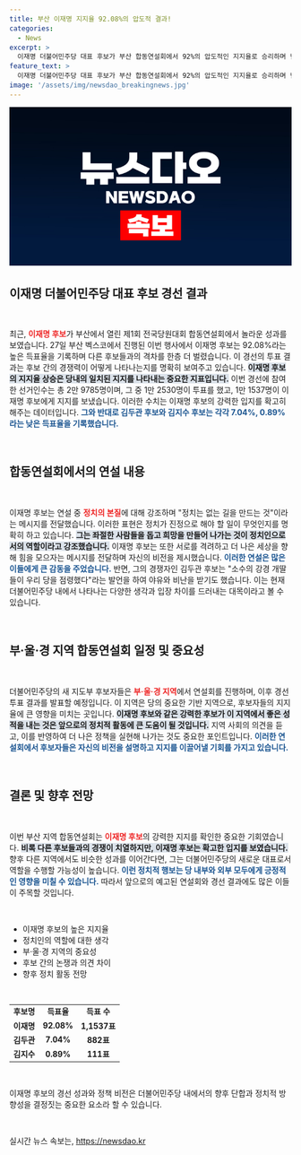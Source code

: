 ```yaml
---
title: 부산 이재명 지지율 92.08%의 압도적 결과!
categories:
  - News
excerpt: >
  이재명 더불어민주당 대표 후보가 부산 합동연설회에서 92%의 압도적인 지지율로 승리하며 넘사벽 격차를 자랑했다. 그는 정치의 본질을 강조하며 희망을 만드는 정치의 중요성을 역설했다.
feature_text: >
  이재명 더불어민주당 대표 후보가 부산 합동연설회에서 92%의 압도적인 지지율로 승리하며 넘사벽 격차를 자랑했다. 그는 정치의 본질을 강조하며 희망을 만드는 정치의 중요성을 역설했다.
image: '/assets/img/newsdao_breakingnews.jpg'
---
```


<p><img src="/assets/img/newsdao_breakingnews.jpg" alt="pcversion 속보" /></p>

<h2 data-ke-size="size26">이재명 더불어민주당 대표 후보 경선 결과</h2>

<p data-ke-size="size16">&nbsp;</p>

<p data-ke-size="size16">최근, <b><span style="color: #ee2323;">이재명 후보</span></b>가 부산에서 열린 제1회 전국당원대회 합동연설회에서 놀라운 성과를 보였습니다. 27일 부산 벡스코에서 진행된 이번 행사에서 이재명 후보는 92.08%라는 높은 득표율을 기록하며 다른 후보들과의 격차를 한층 더 벌렸습니다. 이 경선의 투표 결과는 후보 간의 경쟁력이 어떻게 나타나는지를 명확히 보여주고 있습니다. <b><span style="background-color: #21538527;">이재명 후보의 지지율 상승은 당내의 일치된 지지를 나타내는 중요한 지표입니다.</span></b> 이번 경선에 참여한 선거인수는 총 2만 9785명이며, 그 중 1만 2530명이 투표를 했고, 1만 1537명이 이재명 후보에게 지지를 보냈습니다. 이러한 수치는 이재명 후보의 강력한 입지를 확고히 해주는 데이터입니다. <b><span style="color: #1a5490;">그와 반대로 김두관 후보와 김지수 후보는 각각 7.04%, 0.89%라는 낮은 득표율을 기록했습니다.</span></b></p>

<p data-ke-size="size16">&nbsp;</p>

<h2 data-ke-size="size26">합동연설회에서의 연설 내용</h2>

<p data-ke-size="size16">&nbsp;</p>

<p data-ke-size="size16">이재명 후보는 연설 중 <b><span style="color: #ee2323;">정치의 본질</span></b>에 대해 강조하며 "정치는 없는 길을 만드는 것"이라는 메시지를 전달했습니다. 이러한 표현은 정치가 진정으로 해야 할 일이 무엇인지를 명확히 하고 있습니다. <b><span style="background-color: #21538527;">그는 좌절한 사람들을 돕고 희망을 만들어 나가는 것이 정치인으로서의 역할이라고 강조했습니다.</span></b> 이재명 후보는 또한 서로를 격려하고 더 나은 세상을 향해 힘을 모으자는 메시지를 전달하며 자신의 비전을 제시했습니다. <b><span style="color: #1a5490;">이러한 연설은 많은 이들에게 큰 감동을 주었습니다.</span></b> 반면, 그의 경쟁자인 김두관 후보는 "소수의 강경 개딸들이 우리 당을 점령했다"라는 발언을 하여 야유와 비난을 받기도 했습니다. 이는 현재 더불어민주당 내에서 나타나는 다양한 생각과 입장 차이를 드러내는 대목이라고 볼 수 있습니다.</p>

<p data-ke-size="size16">&nbsp;</p>

<h2 data-ke-size="size26">부·울·경 지역 합동연설회 일정 및 중요성</h2>

<p data-ke-size="size16">&nbsp;</p>

<p data-ke-size="size16">더불어민주당의 새 지도부 후보자들은 <b><span style="color: #ee2323;">부·울·경 지역</span></b>에서 연설회를 진행하며, 이후 경선 투표 결과를 발표할 예정입니다. 이 지역은 당의 중요한 기반 지역으로, 후보자들의 지지율에 큰 영향을 미치는 곳입니다. <b><span style="background-color: #21538527;">이재명 후보와 같은 강력한 후보가 이 지역에서 좋은 성적을 내는 것은 앞으로의 정치적 활동에 큰 도움이 될 것입니다.</span></b> 지역 사회의 의견을 듣고, 이를 반영하여 더 나은 정책을 실현해 나가는 것도 중요한 포인트입니다. <b><span style="color: #1a5490;">이러한 연설회에서 후보자들은 자신의 비전을 설명하고 지지를 이끌어낼 기회를 가지고 있습니다.</span></b></p>

<p data-ke-size="size16">&nbsp;</p>

<h2 data-ke-size="size26">결론 및 향후 전망</h2>

<p data-ke-size="size16">&nbsp;</p>

<p data-ke-size="size16">이번 부산 지역 합동연설회는 <b><span style="color: #ee2323;">이재명 후보</span></b>의 강력한 지지를 확인한 중요한 기회였습니다. <b><span style="background-color: #21538527;">비록 다른 후보들과의 경쟁이 치열하지만, 이재명 후보는 확고한 입지를 보였습니다.</span></b> 향후 다른 지역에서도 비슷한 성과를 이어간다면, 그는 더불어민주당의 새로운 대표로서 역할을 수행할 가능성이 높습니다. <b><span style="color: #1a5490;">이런 정치적 행보는 당 내부와 외부 모두에게 긍정적인 영향을 미칠 수 있습니다.</span></b> 따라서 앞으로의 예고된 연설회와 경선 결과에도 많은 이들이 주목할 것입니다.</p>

<p data-ke-size="size16">&nbsp;</p>

<ul>
    <li>이재명 후보의 높은 지지율</li>
    <li>정치인의 역할에 대한 생각</li>
    <li>부·울·경 지역의 중요성</li>
    <li>후보 간의 논쟁과 의견 차이</li>
    <li>향후 정치 활동 전망</li>
</ul>

<p data-ke-size="size16">&nbsp;</p>

<table>
    <tr>
        <td style="text-align: center; height: 17px;"><b>후보명</b></td>
        <td style="text-align: center; height: 17px;"><b>득표율</b></td>
        <td style="text-align: center; height: 17px;"><b>득표 수</b></td>
    </tr>
    <tr>
        <td style="text-align: center; height: 17px;"><b>이재명</b></td>
        <td style="text-align: center; height: 17px;"><b>92.08%</b></td>
        <td style="text-align: center; height: 17px;"><b>1,1537표</b></td>
    </tr>
    <tr>
        <td style="text-align: center; height: 17px;"><b>김두관</b></td>
        <td style="text-align: center; height: 17px;"><b>7.04%</b></td>
        <td style="text-align: center; height: 17px;"><b>882표</b></td>
    </tr>
    <tr>
        <td style="text-align: center; height: 17px;"><b>김지수</b></td>
        <td style="text-align: center; height: 17px;"><b>0.89%</b></td>
        <td style="text-align: center; height: 17px;"><b>111표</b></td>
    </tr>
</table>

<p data-ke-size="size16">&nbsp;</p>

<p data-ke-size="size16">이재명 후보의 경선 성과와 정책 비전은 더불어민주당 내에서의 향후 단합과 정치적 방향성을 결정짓는 중요한 요소라 할 수 있습니다.</p> 

<p data-ke-size="size16">&nbsp;</p>
실시간 뉴스 속보는, <a href="https://newsdao.kr" rel="dofollow">https://newsdao.kr</a>


